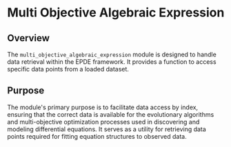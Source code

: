 # Multi Objective Algebraic Expression

## Overview

The `multi_objective_algebraic_expression` module is designed to handle data retrieval within the EPDE framework. It provides a function to access specific data points from a loaded dataset.

## Purpose

The module's primary purpose is to facilitate data access by index, ensuring that the correct data is available for the evolutionary algorithms and multi-objective optimization processes used in discovering and modeling differential equations. It serves as a utility for retrieving data points required for fitting equation structures to observed data.
